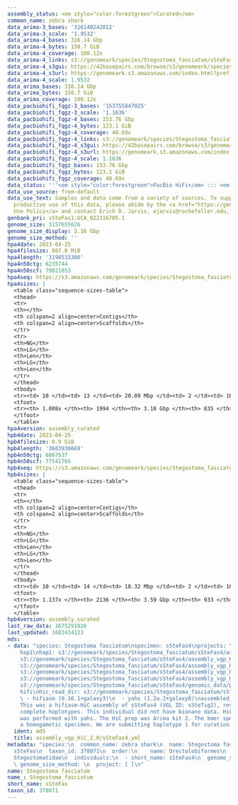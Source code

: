 ```yaml
---
assembly_status: <em style="color:forestgreen">Curated</em>
common_name: zebra shark
data_arima-3_bases: '316140242012'
data_arima-3_scale: '1.9532'
data_arima-4_bases: 316.14 Gbp
data_arima-4_bytes: 150.7 GiB
data_arima-4_coverage: 100.12x
data_arima-4_links: s3://genomeark/species/Stegostoma_fasciatum/sSteFas4/genomic_data/arima/<br>
data_arima-4_s3gui: https://42basepairs.com/browse/s3/genomeark/species/Stegostoma_fasciatum/sSteFas4/genomic_data/arima/
data_arima-4_s3url: https://genomeark.s3.amazonaws.com/index.html?prefix=species/Stegostoma_fasciatum/sSteFas4/genomic_data/arima/
data_arima-4_scale: 1.9532
data_arima_bases: 316.14 Gbp
data_arima_bytes: 150.7 GiB
data_arima_coverage: 100.12x
data_pacbiohifi_fqgz-3_bases: '153755847025'
data_pacbiohifi_fqgz-3_scale: '1.1636'
data_pacbiohifi_fqgz-4_bases: 153.76 Gbp
data_pacbiohifi_fqgz-4_bytes: 123.1 GiB
data_pacbiohifi_fqgz-4_coverage: 48.69x
data_pacbiohifi_fqgz-4_links: s3://genomeark/species/Stegostoma_fasciatum/sSteFas4/genomic_data/pacbio_hifi/<br>
data_pacbiohifi_fqgz-4_s3gui: https://42basepairs.com/browse/s3/genomeark/species/Stegostoma_fasciatum/sSteFas4/genomic_data/pacbio_hifi/
data_pacbiohifi_fqgz-4_s3url: https://genomeark.s3.amazonaws.com/index.html?prefix=species/Stegostoma_fasciatum/sSteFas4/genomic_data/pacbio_hifi/
data_pacbiohifi_fqgz-4_scale: 1.1636
data_pacbiohifi_fqgz_bases: 153.76 Gbp
data_pacbiohifi_fqgz_bytes: 123.1 GiB
data_pacbiohifi_fqgz_coverage: 48.69x
data_status: '''<em style="color:forestgreen">PacBio HiFi</em> ::: <em style="color:forestgreen">Arima</em>'''
data_use_source: from-default
data_use_text: Samples and data come from a variety of sources. To support fair and
  productive use of this data, please abide by the <a href="https://genome10k.soe.ucsc.edu/data-use-policies/">Data
  Use Policy</a> and contact Erich D. Jarvis, ejarvis@rockefeller.edu, with any questions.
genbank_pri: sSteFas1:GCA_022316705.1
genome_size: 3157655626
genome_size_display: 3.16 Gbp
genome_size_method: ''
hpa4date: 2023-04-25
hpa4filesize: 887.8 MiB
hpa4length: '3198515386'
hpa4n50ctg: 6235744
hpa4n50scf: 79021053
hpa4seq: https://s3.amazonaws.com/genomeark/species/Stegostoma_fasciatum/sSteFas4/assembly_curated/sSteFas4.hap1.cur.20230425.fasta.gz
hpa4sizes: |
  <table class="sequence-sizes-table">
  <thead>
  <tr>
  <th></th>
  <th colspan=2 align=center>Contigs</th>
  <th colspan=2 align=center>Scaffolds</th>
  </tr>
  <tr>
  <th>NG</th>
  <th>LG</th>
  <th>Len</th>
  <th>LG</th>
  <th>Len</th>
  </tr>
  </thead>
  <tbody>
  <tr><td> 10 </td><td> 13 </td><td> 20.09 Mbp </td><td> 2 </td><td> 163.09 Mbp </td></tr><tr><td> 20 </td><td> 32 </td><td> 15.30 Mbp </td><td> 5 </td><td> 130.64 Mbp </td></tr><tr><td> 30 </td><td> 57 </td><td> 10.71 Mbp </td><td> 7 </td><td> 108.38 Mbp </td></tr><tr><td> 40 </td><td> 90 </td><td> 8.24 Mbp </td><td> 10 </td><td> 96.42 Mbp </td></tr><tr style="background-color:#cccccc;"><td> 50 </td><td> 134 </td><td style="background-color:#88ff88;"> 6.24 Mbp </td><td> 14 </td><td style="background-color:#88ff88;"> 79.02 Mbp </td></tr><tr><td> 60 </td><td> 192 </td><td> 4.83 Mbp </td><td> 19 </td><td> 62.29 Mbp </td></tr><tr><td> 70 </td><td> 274 </td><td> 3.12 Mbp </td><td> 24 </td><td> 54.41 Mbp </td></tr><tr><td> 80 </td><td> 402 </td><td> 2.01 Mbp </td><td> 31 </td><td> 41.83 Mbp </td></tr><tr><td> 90 </td><td> 619 </td><td> 1.00 Mbp </td><td> 41 </td><td> 19.65 Mbp </td></tr><tr><td> 100 </td><td> 1447 </td><td> 81.51 Kbp </td><td> 250 </td><td> 267.03 Kbp </td></tr></tbody>
  <tfoot>
  <tr><th> 1.008x </th><th> 1994 </th><th> 3.18 Gbp </th><th> 835 </th><th> 3.20 Gbp </th></tr>
  </tfoot>
  </table>
hpa4version: assembly_curated
hpb4date: 2023-04-25
hpb4filesize: 0.9 GiB
hpb4length: '3603936669'
hpb4n50ctg: 6867537
hpb4n50scf: 77541765
hpb4seq: https://s3.amazonaws.com/genomeark/species/Stegostoma_fasciatum/sSteFas4/assembly_curated/sSteFas4.hap2.decon.20230425.fasta.gz
hpb4sizes: |
  <table class="sequence-sizes-table">
  <thead>
  <tr>
  <th></th>
  <th colspan=2 align=center>Contigs</th>
  <th colspan=2 align=center>Scaffolds</th>
  </tr>
  <tr>
  <th>NG</th>
  <th>LG</th>
  <th>Len</th>
  <th>LG</th>
  <th>Len</th>
  </tr>
  </thead>
  <tbody>
  <tr><td> 10 </td><td> 14 </td><td> 18.32 Mbp </td><td> 2 </td><td> 166.56 Mbp </td></tr><tr><td> 20 </td><td> 33 </td><td> 14.52 Mbp </td><td> 4 </td><td> 135.01 Mbp </td></tr><tr><td> 30 </td><td> 59 </td><td> 10.91 Mbp </td><td> 7 </td><td> 105.49 Mbp </td></tr><tr><td> 40 </td><td> 91 </td><td> 8.61 Mbp </td><td> 10 </td><td> 98.61 Mbp </td></tr><tr style="background-color:#cccccc;"><td> 50 </td><td> 132 </td><td style="background-color:#88ff88;"> 6.87 Mbp </td><td> 14 </td><td style="background-color:#88ff88;"> 77.54 Mbp </td></tr><tr><td> 60 </td><td> 184 </td><td> 5.39 Mbp </td><td> 19 </td><td> 62.32 Mbp </td></tr><tr><td> 70 </td><td> 249 </td><td> 4.44 Mbp </td><td> 24 </td><td> 58.53 Mbp </td></tr><tr><td> 80 </td><td> 332 </td><td> 3.32 Mbp </td><td> 30 </td><td> 49.85 Mbp </td></tr><tr><td> 90 </td><td> 445 </td><td> 2.24 Mbp </td><td> 37 </td><td> 34.66 Mbp </td></tr><tr><td> 100 </td><td> 637 </td><td> 1.24 Mbp </td><td> 59 </td><td> 6.59 Mbp </td></tr></tbody>
  <tfoot>
  <tr><th> 1.137x </th><th> 2136 </th><th> 3.59 Gbp </th><th> 933 </th><th> 3.60 Gbp </th></tr>
  </tfoot>
  </table>
hpb4version: assembly_curated
last_raw_data: 1675291026
last_updated: 1682414123
mds:
- data: "species: Stegostoma fasciatum\nspecimen: sSteFas4\nprojects: \n  - vgp\nhaplotype_to_curate:
    hap1\nhap1: s3://genomeark/species/Stegostoma_fasciatum/sSteFas4/assembly_vgp_HiC_2.0/sSteFas4.HiC.hap1.20221121.fasta.gz\nhap2:
    s3://genomeark/species/Stegostoma_fasciatum/sSteFas4/assembly_vgp_HiC_2.0/sSteFas4.HiC.hap2.20221121.fasta.gz\npretext_hap1:
    s3://genomeark/species/Stegostoma_fasciatum/sSteFas4/assembly_vgp_HiC_2.0/evaluation/hap1/pretext/sSteFas4_hap1__s2_heatmap.pretext\npretext_hap2:
    s3://genomeark/species/Stegostoma_fasciatum/sSteFas4/assembly_vgp_HiC_2.0/evaluation/hap2/pretext/sSteFas4_hap2__s2_heatmap.pretext\nkmer_spectra_img:
    s3://genomeark/species/Stegostoma_fasciatum/sSteFas4/assembly_vgp_HiC_2.0/evaluation/merqury/sSteFas4_png/\npacbio_read_dir:
    s3://genomeark/species/Stegostoma_fasciatum/sSteFas4/genomic_data/pacbio_hifi/\npacbio_read_type:
    hifi\nhic_read_dir: s3://genomeark/species/Stegostoma_fasciatum/sSteFas4/genomic_data/arima/\npipeline:\n
    \ - hifiasm (0.16.1+galaxy3)\n  - yahs (1.2a.2+galaxy0)\nassembled_by_group: Rockefeller\nnotes:
    This was a hifiasm-HiC assembly of sSteFas4 (VGL ID: sSteTig2), resulting in two
    complete haplotypes. This individual did not have bionano data. HiC scaffolding
    was performed with yahs. The HiC prep was Arima kit 2. The kmer spectra indicates
    a homogametic specimen. We are submitting haplotype 1 for curation."
  ident: md5
  title: assembly_vgp_HiC_2.0/sSteFas4.yml
metadata: "species:\n  common_name: zebra shark\n  name: Stegostoma fasciatum\n  short_name:
  sSteFas\n  taxon_id: 378071\n  order:\n    name: Orectolobiformes\n  family:\n    name:
  Stegostomatidae\n  individuals:\n  - short_name: sSteFas4\n  genome_size: 3157655626\n
  \ genome_size_method: \n  project: [ ]\n"
name: Stegostoma fasciatum
name_: Stegostoma_fasciatum
short_name: sSteFas
taxon_id: 378071
---
```

